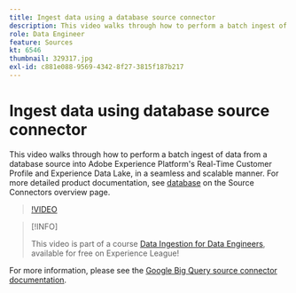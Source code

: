 ```yaml
---
title: Ingest data using a database source connector
description: This video walks through how to perform a batch ingest of data from a database source into Adobe Experience Platform's Real-Time Customer Profile and Experience Data Lake, in a seamless and scalable manner.
role: Data Engineer
feature: Sources
kt: 6546
thumbnail: 329317.jpg
exl-id: c881e088-9569-4342-8f27-3815f187b217
---
```

# Ingest data using database source connector

This video walks through how to perform a batch ingest of data from a database source into Adobe Experience Platform's Real-Time Customer Profile and Experience Data Lake, in a seamless and scalable manner. For more detailed product documentation, see [database](https://experienceleague.adobe.com/docs/experience-platform/sources/home.html?lang=en#database) on the Source Connectors overview page.

>[!VIDEO](https://video.tv.adobe.com/v/329317?quality=12&learn=on)

>[!INFO]
>
> This video is part of a course [Data Ingestion for Data Engineers](https://experienceleague.adobe.com/?recommended=ExperiencePlatform-D-1-2020.1.dataingestion), available for free on Experience League!

For more information, please see the [Google Big Query source connector documentation](https://experienceleague.adobe.com/docs/experience-platform/sources/ui-tutorials/create/databases/bigquery.html).
